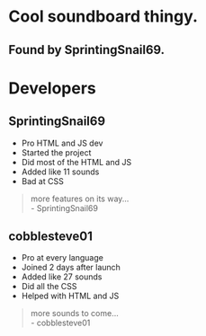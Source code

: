# Cool soundboard thingy. 
## Found by SprintingSnail69.
# Developers
## SprintingSnail69
- Pro HTML and JS dev
- Started the project
- Did most of the HTML and JS
- Added like 11 sounds
- Bad at CSS
> more features on its way... <br>
>             - SprintingSnail69
## cobblesteve01
- Pro at every language
- Joined 2 days after launch
- Added like 27 sounds
- Did all the CSS
- Helped with HTML and JS
> more sounds to come... <br>
>             - cobblesteve01

